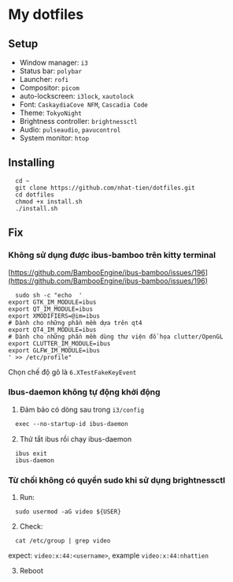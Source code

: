 # My dotfiles

## Setup

- Window manager: `i3`
- Status bar: `polybar`
- Launcher: `rofi`
- Compositor: `picom` 
- auto-lockscreen: `i3lock`, `xautolock`
- Font: `CaskaydiaCove NFM`, `Cascadia Code`
- Theme: `TokyoNight`
- Brightness controller: `brightnessctl`
- Audio: `pulseaudio`, `pavucontrol` 
- System monitor: `htop`

## Installing

```shell
  cd ~
  git clone https://github.com/nhat-tien/dotfiles.git
  cd dotfiles
  chmod +x install.sh
  ./install.sh
```

## Fix

### Không sử dụng được ibus-bamboo trên kitty terminal

[https://github.com/BambooEngine/ibus-bamboo/issues/196](https://github.com/BambooEngine/ibus-bamboo/issues/196)

```shell
  sudo sh -c "echo  '
export GTK_IM_MODULE=ibus
export QT_IM_MODULE=ibus
export XMODIFIERS=@im=ibus
# Dành cho những phần mềm dựa trên qt4
export QT4_IM_MODULE=ibus
# Dành cho những phần mềm dùng thư viện đồ họa clutter/OpenGL
export CLUTTER_IM_MODULE=ibus
export GLFW_IM_MODULE=ibus
' >> /etc/profile"
```
Chọn chế độ gõ là `6.XTestFakeKeyEvent`

### Ibus-daemon không tự động khởi động

1. Đảm bảo có dòng sau trong `i3/config`
```txt
  exec --no-startup-id ibus-daemon
```

2. Thử tắt ibus rồi chạy ibus-daemon
```shell
  ibus exit
  ibus-daemon
```

### Từ chối không có quyền sudo khi sử dụng brightnessctl
1. Run: 
```shell
  sudo usermod -aG video ${USER}
```

2. Check:
```shell
  cat /etc/group | grep video
```
expect: `video:x:44:<username>`, example `video:x:44:nhattien`

3. Reboot 
